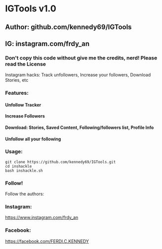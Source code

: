 # IGTools v1.0
## Author: github.com/kennedy69/IGTools
## IG: instagram.com/frdy_an
### Don't copy this code without give me the credits, nerd! Please read the License 

Instagram hacks: Track unfollowers, Increase your followers, Download Stories, etc

### Features:
#### Unfollow Tracker
#### Increase Followers
#### Download: Stories, Saved Content, Following/followers list, Profile Info
#### Unfollow all your following


### Usage:
```
git clone https://github.com/kennedy69/IGTools.git
cd inshackle
bash inshackle.sh
```

### Follow!
Follow the authors:
### Instagram:
https://www.instagram.com/frdy_an
### Facebook:
https://facebook.com/FERDI.C.KENNEDY
